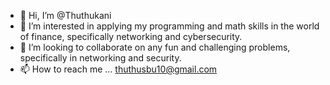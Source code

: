 - 👋 Hi, I’m @Thuthukani
- 👀 I’m interested in applying my programming and math skills in the world of finance, specifically networking and cybersecurity.
- 💞️ I’m looking to collaborate on any fun and challenging problems, specifically in networking and security.
- 📫 How to reach me ... thuthusbu10@gmail.com

<!---
Thuthu-k/Thuthu-k is a ✨ special ✨ repository because its `README.md` (this file) appears on your GitHub profile.
You can click the Preview link to take a look at your changes.
--->
